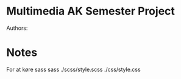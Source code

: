 # Multimedia AK Semester Project
Authors: 

# Notes
For at køre sass
    sass ./scss/style.scss ./css/style.css